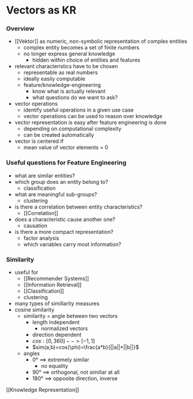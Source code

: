 # Vectors as KR
### Overview
+ [[Vektor]] as numeric, non-symbolic representation of complex entities
	+ complex entity becomes a set of finite numbers
	+ no longer express general knowledge
		+ hidden within choice of entities and features
+ relevant characteristics have to be chosen
	+ representable as real numbers
	+ ideally easily computable
	+ feature/knowledge-engineering
		+ know what is actually relevant
		+ what questions do we want to ask?
+ vector operations
	+ identify useful operations in a given use case
	+ vector operations can be used to reason over knowledge
+ vector representation is easy after feature engineering is done
	+ depending on computational complexity
	+ can be created automatically
+ vector is centered if
	+ mean value of vector elements = 0

### Useful questions for Feature Engineering
+ what are similar entities?
+ which group does an entity belong to?
	+ classification
+ what are meaningful sub-groups?
	+ clustering
+ is there a correlation between entity characteristics?
	+ [[Correlation]]
+ does a characteristic cause another one?
	+ causation
+ is there a more compact representation?
	+ factor analysis
	+ which variables carry most information?

### Similarity
+ useful for
	+ [[Recommender Systems]]
	+ [[Information Retrieval]]
	+ [[Classification]]
	+ clustering
+ many types of simillarity measures
+ cosine similarity
	+ similarity = angle between two vectors
		+ length independent
			+ normalized vectors
		+ direction dependent
		+ $cos: [0,360]-->[-1,1]$
		+ $sim(a,b)=cos(\phi)=\frac{a*b}{||a||*||b||}$
	+ angles
		+ 0° ==> extremely similar
			+ no equality
		+ 90° ==> orthogonal, not similiar at all
		+ 180° ==> opposite direction, inverse

[[Knowledge Representation]]

		
